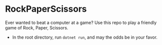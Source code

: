 # RockPaperScissors

Ever wanted to beat a computer at a game? Use this repo to play a friendly game of Rock, Paper, Scissors. 

- In the root directory, run `dotnet run`, and may the odds be in your favor.

